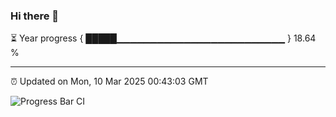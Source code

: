 ### Hi there 👋

⏳ Year progress { █████▁▁▁▁▁▁▁▁▁▁▁▁▁▁▁▁▁▁▁▁▁▁▁▁▁ } 18.64 %

---

⏰ Updated on Mon, 10 Mar 2025 00:43:03 GMT

![Progress Bar CI](https://github.com/Shyam-Makwana/GitHub-Actions-Demo/workflows/Progress%20Bar%20CI/badge.svg)
